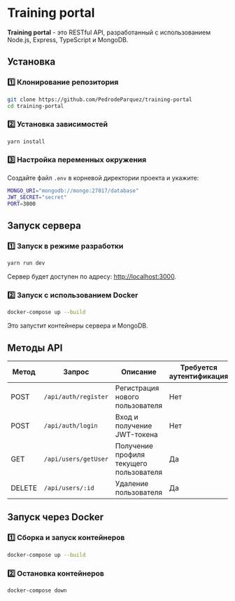 # Training portal

**Training portal** - это RESTful API, разработанный с использованием Node.js, Express, TypeScript и MongoDB.

## Установка

### 1️⃣ Клонирование репозитория

```bash
git clone https://github.com/PedrodeParquez/training-portal
cd training-portal
```

### 2️⃣ Установка зависимостей

```bash
yarn install
```

### 3️⃣ Настройка переменных окружения

Создайте файл `.env` в корневой директории проекта и укажите:

```bash
MONGO_URI="mongodb://mongo:27017/database"
JWT_SECRET="secret"
PORT=3000
```

## Запуск сервера

### 1️⃣ Запуск в режиме разработки

```bash
yarn run dev
```

Сервер будет доступен по адресу: [http://localhost:3000](http://localhost:3000).

### 2️⃣ Запуск с использованием Docker

```bash
docker-compose up --build
```

Это запустит контейнеры сервера и MongoDB.

## Методы API

| Метод  | Запрос               | Описание                                | Требуется аутентификация |
| ------ | -------------------- | --------------------------------------- | ------------------------ |
| POST   | `/api/auth/register` | Регистрация нового пользователя         | Нет                      |
| POST   | `/api/auth/login`    | Вход и получение JWT-токена             | Нет                      |
| GET    | `/api/users/getUser` | Получение профиля текущего пользователя | Да                       |
| DELETE | `/api/users/:id`     | Удаление пользователя                   | Да                       |

## Запуск через Docker

### 1️⃣ Сборка и запуск контейнеров

```bash
docker-compose up --build
```

### 2️⃣ Остановка контейнеров

```bash
docker-compose down
```
